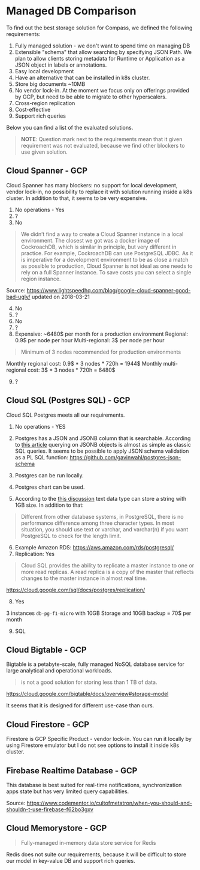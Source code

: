 # Managed DB Comparison

To find out the best storage solution for Compass, we defined the following requirements: 
1. Fully managed solution - we don't want to spend time on managing DB
2. Extensible "schema" that allow searching by specifying JSON Path. 
We plan to allow clients storing metadata for Runtime or Application as a JSON object in labels or annotations. 
3. Easy local development
4. Have an alternative that can be installed in k8s cluster.
5. Store big documents ~10MB
6. No vendor lock-in.
At the moment we focus only on offerings provided by GCP, but need to be able to migrate
to other hyperscalers.
7. Cross-region replication
8. Cost-effective
9. Support rich queries

Below you can find a list of the evaluated solutions.
> **NOTE**: Question mark next to the requirements mean that it given requirement was not evaluated, because
we find other blockers to use given solution.

## Cloud Spanner - GCP
Cloud Spanner has many blockers: no support for local development, vendor lock-in, no possibility to replace it with solution running inside a k8s cluster. In addition to that, it seems to be very expensive.

1. No operations - Yes
2. ? 
3. No
> We didn’t find a way to create a Cloud Spanner instance in a local environment. 
The closest we got was a docker image of CockroachDB, which is similar in principle, but very different in practice. 
For example, CockroachDB can use PostgreSQL JDBC. As it is imperative for a development environment to be as close a match as possible to production, Cloud Spanner is not ideal as one needs to rely on a full Spanner instance.
To save costs you can select a single region instance.

Source: https://www.lightspeedhq.com/blog/google-cloud-spanner-good-bad-ugly/ updated on 2018-03-21

4. No
5. ?
6. No
7. ?
8. Expensive: ~6480$ per month for a production environment
Regional: 0.9$ per node per hour
Multi-regional: 3$ per node per hour
> Minimum of 3 nodes recommended for production environments

Monthly regional cost: 0.9$ * 3 nodes * 720h = 1944$
Monthly multi-regional cost: 3$ * 3 nodes * 720h = 6480$

9. ?

## Cloud SQL (Postgres SQL) - GCP
Cloud SQL Postgres meets all our requirements.

1. No operations - YES
2. Postgres has a JSON and JSONB column that is searchable. 
According to [this article](https://hackernoon.com/how-to-query-jsonb-beginner-sheet-cheat-4da3aa5082a3) querying on JSONB objects is almost as simple as classic SQL queries.
It seems to be possible to apply JSON schema validation as a PL SQL function: https://github.com/gavinwahl/postgres-json-schema

3. Postgres can be run locally.
4. Postgres chart can be used.
5.  According to the [this discussion](https://dba.stackexchange.com/questions/189876/size-limit-of-character-varying-postgresql)  text data type can store a string with 1GB size.
   In addition to that:
   > Different from other database systems, in PostgreSQL, there is no performance difference among three character types. In most situation, you should use text or varchar, and varchar(n) if you want PostgreSQL to check for the length limit.

6. Example Amazon RDS: https://aws.amazon.com/rds/postgresql/
7. Replication: Yes
> Cloud SQL provides the ability to replicate a master instance to one or more read replicas. A read replica is a copy of the master that reflects changes to the master instance in almost real time.

https://cloud.google.com/sql/docs/postgres/replication/

8. Yes

3 instances `db-pg-f1-micro` with 10GB Storage and 10GB backup = 70$ per month

9. SQL

## Cloud Bigtable - GCP
Bigtable is a petabyte-scale, fully managed NoSQL database service for large analytical and operational workloads.
>  is not a good solution for storing less than 1 TB of data.

https://cloud.google.com/bigtable/docs/overview#storage-model

It seems that it is designed for different use-case than ours.


## Cloud Firestore - GCP
Firestore is GCP Specific Product - vendor lock-in. You can run it locally by using 
Firestore emulator but I do not see options to install it inside k8s cluster.

## Firebase Realtime Database - GCP
This database is best suited for real-time notifications, synchronization apps state but has
very limited query capabilities. 

Source: https://www.codementor.io/cultofmetatron/when-you-should-and-shouldn-t-use-firebase-f62bo3gxv

## Cloud Memorystore - GCP
> Fully-managed in-memory data store service for Redis

Redis does not suite our requirements, because it will be difficult to store our model in key-value DB 
and support rich queries. 
